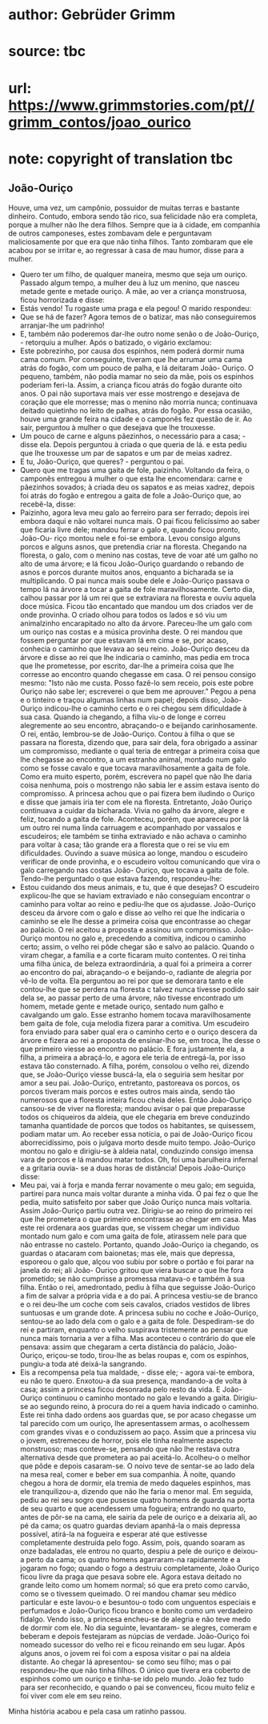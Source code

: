# author: Gebrüder Grimm
# source: tbc
# url: https://www.grimmstories.com/pt//grimm_contos/joao_ourico
# note: copyright of translation tbc

## João-Ouriço 

Houve, uma vez, um campônio, possuidor de muitas terras e bastante
dinheiro. Contudo, embora sendo tão rico, sua felicidade não era
completa, porque a mulher não lhe dera filhos. Sempre que ia à cidade,
em companhia de outros camponeses, estes zombavam dele e perguntavam
maliciosamente por que era que não tinha filhos. Tanto zombaram que ele
acabou por se irritar e, ao regressar à casa de mau humor, disse para a
mulher.
- Quero ter um filho, de qualquer maneira, mesmo que seja um ouriço.
Passado algum tempo, a mulher deu à luz um menino, que nasceu metade
gente e metade ouriço. A mãe, ao ver a criança monstruosa, ficou
horrorizada e disse:
- Estás vendo! Tu rogaste uma praga e ela pegou!
O marido respondeu:
- Que se há de fazer? Agora temos de o batizar, mas não conseguiremos
arranjar-lhe um padrinho!
- E, também não poderemos dar-lhe outro nome senão o de João-Ouriço, -
retorquiu a mulher.
Após o batizado, o vigário exclamou:
- Este pobrezinho, por causa dos espinhos, nem poderá dormir numa cama
comum.
Por conseguinte, tiveram que lhe arrumar uma cama atrás do fogão, com um
pouco de palha, e lá deitaram João- Ouriço. O pequeno, também, não podia
mamar no seio da mãe, pois os espinhos poderiam feri-la. Assim, a
criança ficou atrás do fogão durante oito anos. O pai não suportava mais
ver esse mostrengo e desejava de coração que ele morresse; mas o menino
não morria nunca; continuava deitado quietinho no leito de palhas, atrás
do fogão.
Por essa ocasião, houve uma grande feira na cidade e o camponês fez
questão de ir. Ao sair, perguntou à mulher o que desejava que lhe
trouxesse.
- Um pouco de carne e alguns pãezinhos, o necessário para a casa; -
disse ela.
Depois perguntou à criada o que queria de lá. e esta pediu que lhe
trouxesse um par de sapatos e um par de meias xadrez.
- E tu, João-Ouriço, que queres? - perguntou o pai.
- Quero que me tragas uma gaita de fole, paizinho.
Voltando da feira, o camponês entregou à mulher o
que esta lhe encomendara: carne e pãezinhos sovados; à criada deu os
sapatos e as meias xadrez, depois foi atrás do fogão e entregou a gaita
de fole a João-Ouriço que, ao recebê-la, disse:
- Paizinho, agora leva meu galo ao ferreiro para ser ferrado; depois
irei embora daqui e não voltarei nunca mais.
O pai ficou felicíssimo ao saber que ficaria livre dele; mandou ferrar o
galo e, quando ficou pronto, João-Ou- riço montou nele e foi-se embora.
Levou consigo alguns porcos e alguns asnos, que pretendia criar na
floresta.
Chegando na floresta, o galo, com o menino nas costas, teve de voar até
um galho no alto de uma árvore; e lá ficou João-Ouriço guardando o
rebando de asnos e porcos durante muitos anos, enquanto a bicharada se
ia multiplicando.
O pai nunca mais soube dele e João-Ouriço passava o tempo lá na árvore a
tocar a gaita de fole maravilhosamente.
Certo dia, calhou passar por lá um rei que se extraviara na floresta e
ouviu aquela doce música. Ficou tão encantado que mandou um dos criados
ver de onde provinha. O criado olhou para todos os lados e só viu um
animalzinho encarapitado no alto da árvore. Pareceu-lhe um galo com um
ouriço nas costas e a música provinha deste. O rei mandou que fossem
perguntar por que estavam lá em cima e se, por acaso, conhecia o caminho
que levava ao seu reino.
João-Ouriço desceu da árvore e disse ao rei que lhe indicaria o caminho,
mas pedia em troca que lhe prometesse, por escrito, dar-lhe a primeira
coisa que lhe corresse ao encontro quando chegasse em casa. O rei pensou
consigo mesmo: "Isto não me custa. Posso fazê-lo sem receio, pois este
pobre Ouriço não sabe ler; escreverei o que bem me aprouver."
Pegou a pena e o tinteiro e traçou algumas linhas num papel; depois
disso, João-Ouriço indicou-lhe o caminho certo e o rei chegou sem
dificuldade à sua casa.
Quando ia chegando, a filha viu-o de longe e correu alegremente ao seu
encontro, abraçando-o e beijando carinhosamente. O rei, então,
lembrou-se de João-Ouriço. Contou à filha o que se passara na floresta,
dizendo que, para sair dela, fora obrigado a assinar um compromisso,
mediante o qual teria de entregar a primeira coisa que lhe chegasse ao
encontro, a um estranho animal, montado num galo como se fosse cavalo e
que tocava maravilhosamente a gaita de fole. Como era muito esperto,
porém, escrevera no papel que não lhe daria coisa nenhuma, pois o
mostrengo não sabia ler e assim estava isento do compromisso.
A princesa achou que o pai fizera bem iludindo o Ouriço e disse que
jamais iria ter com ele na floresta.
Entretanto, João Ouriço continuava a cuidar da bicharada. Vivia no galho
da árvore, alegre e feliz, tocando a gaita de fole.
Aconteceu, porém, que apareceu por lá um outro rei numa linda carruagem
e acompanhado por vassalos e escudeiros; ele também se tinha extraviado
e não achava o caminho para voltar à casa; tão grande era a floresta que
o rei se viu em dificuldades.
Ouvindo a suave música ao longe, mandou o escudeiro verificar de onde
provinha, e o escudeiro voltou comunicando que vira o galo carregando
nas costas João- Ouriço, que tocava a gaita de fole. Tendo-lhe
perguntado o que estava fazendo, respondeu-lhe:
- Estou cuidando dos meus animais, e tu, que é que desejas?
O escudeiro explicou-lhe que se haviam extraviado e não conseguiam
encontrar o caminho para voltar ao reino e pediu-lhe que os ajudasse.
João-Ouriço desceu da árvore com o galo e disse ao velho rei que lhe
indicaria o caminho se ele lhe desse a primeira coisa que encontrasse ao
chegar ao palácio. O rei aceitou a proposta e assinou um compromisso.
João-Ouriço montou no galo e, precedendo a comitiva, indicou o caminho
certo; assim, o velho rei pôde chegar são e salvo ao palácio. Quando o
viram chegar, a família e a corte ficaram muito contentes.
O rei tinha uma filha única, de beleza extraordinária, a qual foi a
primeira a correr ao encontro do pai, abraçando-o e beijando-o, radiante
de alegria por vê-lo de volta. Ela perguntou ao rei por que se demorara
tanto e ele contou-lhe que se perdera na floresta c talvez nunca tivesse
podido sair dela se, ao passar perto de uma árvore, não tivesse
encontrado um homem, metade gente e metade ouriço, sentado num galho e
cavalgando um galo. Esse estranho homem tocava maravilhosamente bem
gaita de fole, cuja melodia fizera parar a comitiva. Um escudeiro fora
enviado para saber qual era o caminho certo e o ouriço descera da árvore
e fizera ao rei a proposta de ensinar-lho se, em troca, lhe desse o que
primeiro viesse ao encontro no palácio. E fora justamente ela, a filha,
a primeira a abraçá-lo, e agora ele teria de entregá-la, por isso estava
tão consternado.
A filha, porém, consolou o velho rei, dizendo que, se João-Ouriço viesse
buscá-la, ela o seguiria sem hesitar por amor a seu pai.
João-Ouriço, entretanto, pastoreava os porcos, os porcos tiveram mais
porcos e estes outros mais ainda, sendo tão numerosos que a floresta
inteira ficou cheia deles. Então João-Ouriço cansou-se de viver na
floresta; mandou avisar o pai que preparasse todos os chiqueiros da
aldeia, que ele chegaria em breve conduzindo tamanha quantidade de
porcos que todos os habitantes, se quisessem, podiam matar um.
Ao receber essa notícia, o pai de João-Ouriço ficou aborrecidíssimo,
pois o julgava morto desde muito tempo. João-Ouriço montou no galo e
dirigiu-se à aldeia natal, conduzindo consigo imensa vara de porcos e lá
mandou matar todos.
Oh, foi uma barulheira infernal e a gritaria ouvia- se a duas horas de
distância! Depois João-Ouriço disse:
- Meu pai, vai à forja e manda ferrar novamente o meu galo; em seguida,
partirei para nunca mais voltar durante a minha vida.
O pai fez o que lhe pedia, muito satisfeito por saber que João Ouriço
nunca mais voltaria.
Assim João-Ouriço partiu outra vez. Dirigiu-se ao reino do primeiro rei
que lhe prometera o que primeiro encontrasse ao chegar em casa. Mas este
rei ordenara aos guardas que, se vissem chegar um indivíduo montado num
galo e com uma gaita de fole, atirassem nele para que não entrasse no
castelo. Portanto, quando João-Ouriço ia chegando, os guardas o atacaram
com baionetas; mas ele, mais que depressa, esporeou o galo que, alçou
voo subiu por sobre o portão e foi parar na janela do rei; ali João-
Ouriço gritou que viera buscar o que lhe fora prometido; se não
cumprisse a promessa matava-o e também à sua filha. Então o rei,
amedrontado, pediu à filha que seguisse João-Ouriço a fim de salvar a
própria vida e a do pai.
A princesa vestiu-se de branco e o rei deu-lhe um coche com seis
cavalos, criados vestidos de libres suntuosas e um grande dote.
A princesa subiu no coche e João-Ouriço, sentou-se ao lado dela com o
galo e a gaita de fole. Despediram-se do rei e partiram, enquanto o
velho suspirava tristemente ao pensar que nunca mais tornaria a ver a
filha.
Mas aconteceu o contrário do que ele pensava: assim que chegaram a certa
distância do palácio, João-Ouriço, eriçou-se todo, tirou-lhe as belas
roupas e, com os espinhos, pungiu-a toda até deixá-la sangrando.
- Eis a recompensa pela tua maldade, - disse ele; - agora vai-te embora,
eu não te quero.
Enxotou-a da sua presença, mandando-a de volta à casa; assim a princesa
ficou desonrada pelo resto da vida.
E João-Ouriço continuou o caminho montado no galo e levando a gaita.
Dirigiu-se ao segundo reino, à procura do rei a quem havia indicado o
caminho. Este rei tinha dado ordens aos guardas que, se por acaso
chegasse um tal parecido com um ouriço, lhe apresentassem armas, o
acolhessem com grandes vivas e o conduzissem ao paço.
Assim que a princesa viu o jovem, estremeceu de horror, pois ele tinha
realmente aspecto monstruoso; mas conteve-se, pensando que não lhe
restava outra alternativa desde que prometera ao pai aceitá-lo.
Acolheu-o o melhor que pôde e depois casaram-se. O noivo teve de
sentar-se ao lado dela na mesa real, comer e beber em sua companhia. À
noite, quando chegou a hora de dormir, ela tremia de medo daqueles
espinhos, mas ele tranquilizou-a, dizendo que não lhe faria o menor
mal.
Em seguida, pediu ao rei seu sogro que pusesse quatro homens de guarda
na porta de seu quarto e que acendessem uma fogueira; entrando no
quarto, antes de pôr-se na cama, ele sairia da pele de ouriço e a
deixaria ali, ao pé da cama; os quatro guardas deviam apanhá-la o mais
depressa possível, atirá-la na fogueira e esperar até que estivesse
completamente destruída pelo fogo.
Assim, pois, quando soaram as onze badaladas, ele entrou no quarto,
despiu a pele de ouriço e deixou-a perto da cama; os quatro homens
agarraram-na rapidamente e a jogaram no fogo; quando o fogo a destruiu
completamente, João Ouriço ficou livre da praga que pesava sobre ele.
Agora estava deitado no grande leito como um homem normal; só que era
preto como carvão, como se o tivessem queimado.
O rei mandou chamar seu médico particular e este lavou-o e besuntou-o
todo com unguentos especiais e perfumados e João-Ouriço ficou branco e
bonito como um verdadeiro fidalgo.
Vendo isso, a princesa encheu-se de alegria e não teve medo de dormir
com ele. No dia seguinte, levantaram- se alegres, comeram e beberam e
depois festejaram as núpcias de verdade. João-Ouriço foi nomeado
sucessor do velho rei e ficou reinando em seu lugar.
Após alguns anos, o jovem rei foi com a esposa visitar o pai na aldeia
distante. Ao chegar lá apresentou- se como seu filho; mas o pai
respondeu-lhe que não tinha filhos. O único que tivera era coberto de
espinhos como um ouriço e tinha-se ido pelo mundo.
João fez tudo para ser reconhecido, e quando o pai se convenceu, ficou
muito feliz e foi viver com ele em seu reino.

Minha história acabou
e pela casa um ratinho passou.

